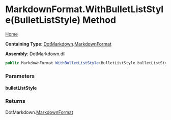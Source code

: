 # MarkdownFormat\.WithBulletListStyle\(BulletListStyle\) Method

[Home](../../../README.md)

**Containing Type**: [DotMarkdown](../../README.md)\.[MarkdownFormat](../README.md)

**Assembly**: DotMarkdown\.dll

```csharp
public MarkdownFormat WithBulletListStyle(BulletListStyle bulletListStyle)
```

### Parameters

#### bulletListStyle

### Returns

DotMarkdown\.[MarkdownFormat](../README.md)

